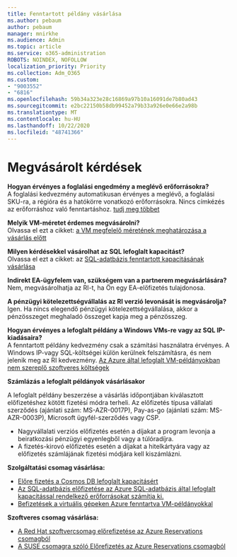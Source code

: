 ```yaml
---
title: Fenntartott példány vásárlása
ms.author: pebaum
author: pebaum
manager: mnirkhe
ms.audience: Admin
ms.topic: article
ms.service: o365-administration
ROBOTS: NOINDEX, NOFOLLOW
localization_priority: Priority
ms.collection: Adm_O365
ms.custom:
- "9003552"
- "6816"
ms.openlocfilehash: 59b34a323e28c16869a97b10a16091de7b80ad43
ms.sourcegitcommit: e2bc22150b58db99452a79b33a926e0e66e2a98b
ms.translationtype: MT
ms.contentlocale: hu-HU
ms.lasthandoff: 10/22/2020
ms.locfileid: "48741366"
---
```

# <a name="questions-before-purchase"></a>Megvásárolt kérdések

**Hogyan érvényes a foglalási engedmény a meglévő erőforrásokra?**  
A foglalási kedvezmény automatikusan érvényes a meglévő, a foglalási SKU-ra, a régióra és a hatókörre vonatkozó erőforrásokra. Nincs címkézés az erőforráshoz való fenntartáshoz. [tudj meg többet](https://docs.microsoft.com/azure/cost-management-billing/reservations/save-compute-costs-reservations?WT.mc_id=Portal-Microsoft_Azure_Support#how-reservation-discount-is-applied) 

**Melyik VM-méretet érdemes megvásárolni?**  
Olvassa el ezt a cikket: [a VM megfelelő méretének meghatározása a vásárlás előtt](https://docs.microsoft.com/azure/virtual-machines/windows/prepay-reserved-vm-instances?toc=/azure/billing/TOC.json&WT.mc_id=Portal-Microsoft_Azure_Support#determine-the-right-vm-size-before-you-buy)

**Milyen kérdésekkel vásárolhat az SQL lefoglalt kapacitást?**  
Olvassa el ezt a cikket: az [SQL-adatbázis fenntartott kapacitásának vásárlása](https://docs.microsoft.com/azure/sql-database/sql-database-reserved-capacity?toc=/azure/billing/TOC.json&WT.mc_id=Portal-Microsoft_Azure_Support#buy-sql-database-reserved-capacity)

**Indirekt EA-ügyfelem van, szükségem van a partnerem megvásárlására?**  
Nem, megvásárolhatja az RI-t, ha Ön egy EA-előfizetés tulajdonosa.

**A pénzügyi kötelezettségvállalás az RI verzió levonását is megvásárolja?**  
Igen. Ha nincs elegendő pénzügyi kötelezettségvállalása, akkor a pénzösszeget meghaladó összeget kapja meg a pénzösszeg.

**Hogyan érvényes a lefoglalt példány a Windows VMs-re vagy az SQL IP-kiadásaira?**  
A fenntartott példány kedvezmény csak a számítási használatra érvényes. A Windows IP-vagy SQL-költségei külön kerülnek felszámításra, és nem jelenik meg az RI kedvezmény. [Az Azure által lefoglalt VM-példányokban nem szereplő szoftveres költségek](https://docs.microsoft.com/azure/billing/billing-reserved-instance-windows-software-costs?WT.mc_id=Portal-Microsoft_Azure_Support)  
      
**Számlázás a lefoglalt példányok vásárlásakor**  
      
A lefoglalt példány beszerzése a vásárlás időpontjában kiválasztott előfizetéshez kötött fizetési módra terheli. Az előfizetés típusa vállalati szerződés (ajánlati szám: MS-AZR-0017P), Pay-as-go (ajánlati szám: MS-AZR-0003P), Microsoft ügyfél-szerződés vagy CSP.

-   Nagyvállalati verziós előfizetés esetén a díjakat a program levonja a beiratkozási pénzügyi egyenlegből vagy a túlóradíjra.
-   A fizetés-kirovó előfizetés esetén a díjakat a hitelkártyára vagy az előfizetés számlájának fizetési módjára kell kiszámlázni.

**Szolgáltatási csomag vásárlása:**

-   [Előre fizetés a Cosmos DB lefoglalt kapacitásért](https://docs.microsoft.com/azure/cosmos-db/cosmos-db-reserved-capacity?WT.mc_id=Portal-Microsoft_Azure_Support)
-   [Az SQL-adatbázis előfizetése az Azure SQL-adatbázis által lefoglalt kapacitással rendelkező erőforrásokat számítja ki.](https://docs.microsoft.com/azure/sql-database/sql-database-reserved-capacity?WT.mc_id=Portal-Microsoft_Azure_Support)
-   [Befizetések a virtuális gépeken Azure fenntartva VM-példányokkal](https://docs.microsoft.com/azure/virtual-machines/windows/prepay-reserved-vm-instances?WT.mc_id=Portal-Microsoft_Azure_Support)

**Szoftveres csomag vásárlása:**

-   [A Red Hat szoftvercsomag előrefizetése az Azure Reservations csomagból](https://docs.microsoft.com/azure/virtual-machines/linux/prepay-rhel-software-charges?WT.mc_id=Portal-Microsoft_Azure_Support)
-   [A SUSE csomagra szóló Előrefizetés az Azure Reservations csomagból](https://docs.microsoft.com/azure/virtual-machines/linux/prepay-suse-software-charges?WT.mc_id=Portal-Microsoft_Azure_Support)
